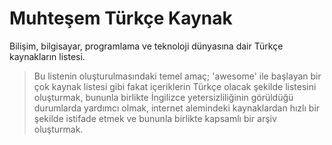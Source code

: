 # Muhteşem Türkçe Kaynak
Bilişim, bilgisayar, programlama ve teknoloji dünyasına dair Türkçe kaynakların listesi. 
> Bu listenin oluşturulmasındaki temel amaç; 'awesome' ile başlayan bir çok kaynak listesi gibi fakat içeriklerin Türkçe olacak şekilde listesini oluşturmak, bununla birlikte İngilizce yetersizliliğinin görüldüğü durumlarda yardımcı olmak, internet alemindeki kaynaklardan hızlı bir şekilde istifade etmek ve bununla birlikte kapsamlı bir arşiv oluşturmak.

